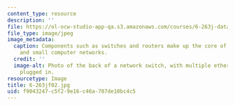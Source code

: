 ```yaml
---
content_type: resource
description: ''
file: https://ol-ocw-studio-app-qa.s3.amazonaws.com/courses/6-263j-data-communication-networks-fall-2002/f9043247c5f29e16c46a707de10bc4c5_6-263jf02.jpg
file_type: image/jpeg
image_metadata:
  caption: Components such as switches and routers make up the core of both large
    and small computer networks.
  credit: ''
  image-alt: Photo of the back of a network switch, with multiple ethernet cables
    plugged in.
resourcetype: Image
title: 6-263jf02.jpg
uid: f9043247-c5f2-9e16-c46a-707de10bc4c5
---
```


